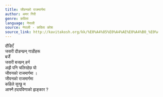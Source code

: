 ```yaml
---
title: जीवनको राजमार्गमा
author: अमर गिरी
genre: कविता
language: नेपाली
source: नेपाली - कविता कोश
source_link: http://kavitakosh.org/kk/%E0%A4%85%E0%A4%AE%E0%A4%B0_%E0%A4%97%E0%A4%BF%E0%A4%B0%E0%A5%80
---
```


दौडिएँ  
जसरी दौडन्छन् गाडीहरू  
बजेँ  
जसरी बज्छन् हर्न  
अझै पनि चलिरहेछ यो  
जीवनको राजमार्गमा ।  
जीवनको राजमार्गमा  
कहिले सुन्छु म  
आफ्नै ह्दयविणाको झङ्कार ?

